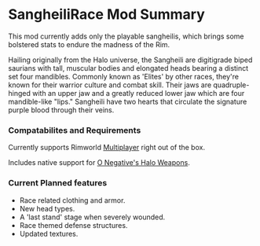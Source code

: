 # SangheiliRace Mod Summary

This mod currently adds only the playable sangheilis, which brings some bolstered stats to endure the madness of the Rim.

Hailing originally from the Halo universe, the Sangheili are digitigrade biped saurians with tall, muscular bodies and elongated heads bearing a distinct set four mandibles. Commonly known as 'Elites' by other races, they're known for their warrior culture and combat skill. Their jaws are quadruple-hinged with an upper jaw and a greatly reduced lower jaw which are four mandible-like "lips." Sangheili have two hearts that circulate the signature purple blood through their veins.

### Compatabilites and Requirements

Currently supports Rimworld [Multiplayer](https://steamcommunity.com/sharedfiles/filedetails/?id=1752864297) right out of the box.

Includes native support for [O Negative's Halo Weapons](https://steamcommunity.com/sharedfiles/filedetails/?id=844351752).


### Current Planned features

- Race related clothing and armor.
- New head types.
- A 'last stand' stage when severely wounded.
- Race themed defense structures.
- Updated textures.

